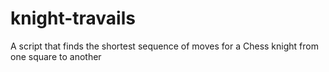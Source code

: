 # knight-travails
A script that finds the shortest sequence of moves for a Chess knight from one square to another
